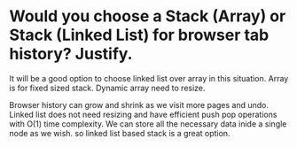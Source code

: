#  Would you choose a Stack (Array) or Stack (Linked List) for browser tab history? Justify.

It will be a good option to choose linked list over array in this situation.
Array is for fixed sized stack. Dynamic array need to resize. 

Browser history can grow and shrink as we visit more pages and undo. Linked list does not need resizing and have efficient push pop operations with O(1) time complexity. We can store all the necessary data inide a single node as we wish. so linked list based stack is a great option.